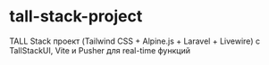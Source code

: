 # tall-stack-project
TALL Stack проект (Tailwind CSS + Alpine.js + Laravel + Livewire) с TallStackUI, Vite и Pusher для real-time функций
